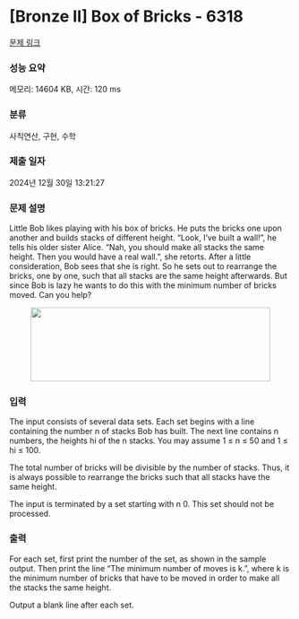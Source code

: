# [Bronze II] Box of Bricks - 6318 

[문제 링크](https://www.acmicpc.net/problem/6318) 

### 성능 요약

메모리: 14604 KB, 시간: 120 ms

### 분류

사칙연산, 구현, 수학

### 제출 일자

2024년 12월 30일 13:21:27

### 문제 설명

<p>Little Bob likes playing with his box of bricks. He puts the bricks one upon another and builds stacks of different height. “Look, I’ve built a wall!”, he tells his older sister Alice. “Nah, you should make all stacks the same height. Then you would have a real wall.”, she retorts. After a little consideration, Bob sees that she is right. So he sets out to rearrange the bricks, one by one, such that all stacks are the same height afterwards. But since Bob is lazy he wants to do this with the minimum number of bricks moved. Can you help?</p>

<p style="text-align: center;"><img alt="" src="https://www.acmicpc.net/upload/images2/brick.png" style="height:132px; width:428px"></p>

### 입력 

 <p>The input consists of several data sets. Each set begins with a line containing the number n of stacks Bob has built. The next line contains n numbers, the heights hi of the n stacks. You may assume 1 ≤ n ≤ 50 and 1 ≤ hi ≤ 100.</p>

<p>The total number of bricks will be divisible by the number of stacks. Thus, it is always possible to rearrange the bricks such that all stacks have the same height.</p>

<p>The input is terminated by a set starting with n 0. This set should not be processed.</p>

### 출력 

 <p>For each set, first print the number of the set, as shown in the sample output. Then print the line “The minimum number of moves is k.”, where k is the minimum number of bricks that have to be moved in order to make all the stacks the same height.</p>

<p>Output a blank line after each set.</p>


